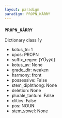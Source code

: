 ```yaml
---
layout: paradigm
paradigm: PROPN_KÄRRY
---
```

### ` PROPN_KÄRRY `

Dictionary class 1y
* kotus_tn: 1
* upos: PROPN
* suffix_regex: [YÜyÿü]
* kotus_av: None
* grade_dir: weaken
* harmony: front
* possessive: False
* stem_diphthong: None
* deletion: None
* plurale_tantum: False
* clitics: False
* pos: NOUN
* stem_vowel: None
